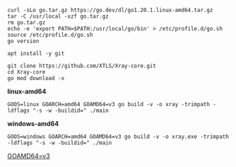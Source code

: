 ```
curl -sLo go.tar.gz https://go.dev/dl/go1.20.1.linux-amd64.tar.gz
tar -C /usr/local -xzf go.tar.gz
rm go.tar.gz
echo -e 'export PATH=$PATH:/usr/local/go/bin' > /etc/profile.d/go.sh
source /etc/profile.d/go.sh
go version
```

```
apt install -y git
```

```
git clone https://github.com/XTLS/Xray-core.git
cd Xray-core
go mod download -x
```

**linux-amd64**

```
GOOS=linux GOARCH=amd64 GOAMD64=v3 go build -v -o xray -trimpath -ldflags "-s -w -buildid=" ./main
```

**windows-amd64**

```
GOOS=windows GOARCH=amd64 GOAMD64=v3 go build -v -o xray.exe -trimpath -ldflags "-s -w -buildid=" ./main
```

[GOAMD64=v3](https://github.com/golang/go/wiki/MinimumRequirements#amd64)
